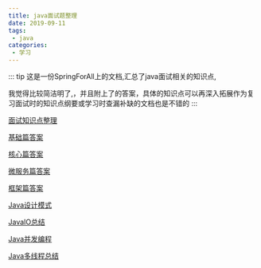 ```yaml
---
title: java面试题整理
date: 2019-09-11
tags:
 - java
categories: 
 - 学习
---
```


::: tip
这是一份SpringForAll上的文档,汇总了java面试相关的知识点,

我觉得比较简洁明了,，并且附上了的答案，具体的知识点可以再深入拓展作为复习面试时的知识点纲要或学习时查漏补缺的文档也是不错的
:::

[面试知识点整理](http://www.spring4all.com/article/716)

[基础篇答案](http://www.spring4all.com/article/917)

[核心篇答案](http://www.spring4all.com/article/929)

[微服务篇答案](http://www.spring4all.com/article/962)

[框架篇答案](http://www.spring4all.com/article/951?from=androidqq)

[Java设计模式](https://www.cnblogs.com/maowang1991/archive/2013/04/15/3023236.html#!comments)

[JavaIO总结](http://blog.csdn.net/baobeisimple/article/details/1713797)

[Java并发编程](http://blog.csdn.net/evankaka/article/details/51610635)

[Java多线程总结](https://www.cnblogs.com/GarfieldEr007/p/5746362.html)
